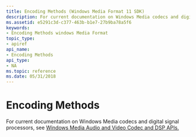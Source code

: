 ```yaml
---
title: Encoding Methods (Windows Media Format 11 SDK)
description: For current documentation on Windows Media codecs and digital signal processors, see Windows Media Audio and Video Codec and DSP APIs.
ms.assetid: e5291c3d-c377-463b-b1e7-27b9ba78a5f6
keywords:
- Encoding Methods windows Media Format
topic_type:
- apiref
api_name:
- Encoding Methods
api_type:
- NA
ms.topic: reference
ms.date: 05/31/2018
---
```


# Encoding Methods

For current documentation on Windows Media codecs and digital signal processors, see [Windows Media Audio and Video Codec and DSP APIs.](/previous-versions//dd464626(v=vs.85))

 

 